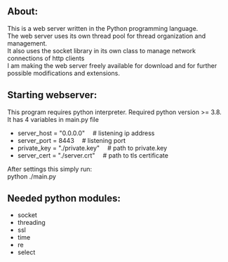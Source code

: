 
About:
-----------
This is a web server written in the Python programming language.  
The web server uses its own thread pool for thread organization and management.  
It also uses the socket library in its own class to manage network connections of http clients  
I am making the web server freely available for download and for further possible modifications and extensions.  


Starting webserver:
-------------------
This program requires python interpreter. Required python version >= 3.8.  
It has 4 variables in main.py file  
- server_host = "0.0.0.0"             &emsp;# listening ip address
- server_port = 8443                  &emsp;# listening port
- private_key = "./private.key"       &emsp;# path to private.key
- server_cert = "./server.crt"        &emsp;# path to tls certificate

After settings this simply run:  
python ./main.py  


Needed python modules:
----------------------
- socket
- threading
- ssl
- time
- re
- select